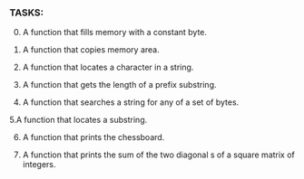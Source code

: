 ### TASKS:

0. A function that fills memory with a constant byte.

1. A function that copies memory area.

2. A function that locates a character in a string.

3. A function that gets the length of a prefix substring.

4. A function that searches a string for any of a set of bytes.

5.A function that locates a substring.

6. A function that prints the chessboard.

7. A function that prints the sum of the two diagonal s of a square matrix of integers.


